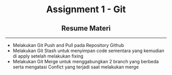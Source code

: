 <h1 align="center">Assignment 1 - Git</h1>
<h2 align="center">Resume Materi</h2>
<hr>

<ul>
    <li>Melakukan Git Push and Pull pada Repository Github</li>
    <li>Melakukan Git Stash untuk menyimpan code sementara yang kemudian di apply setelah melakukan fixing</li>
    <li>Melakukan Git Merge untuk menggabungkan 2 branch yang berbeda serta mengatasi Confict yang terjadi saat melakukan merge</li>
</ul>